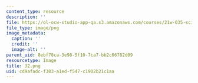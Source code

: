 ```yaml
---
content_type: resource
description: ''
file: https://ol-ocw-studio-app-qa.s3.amazonaws.com/courses/21w-035-science-writing-and-new-media-communicating-science-to-the-public-fall-2016/cd9afadcf383a1edf547c1902b21c1aa_32.png
file_type: image/png
image_metadata:
  caption: ''
  credit: ''
  image-alt: ''
parent_uid: 8ebf78ca-3e98-5f10-7ca7-bb2c66782d09
resourcetype: Image
title: 32.png
uid: cd9afadc-f383-a1ed-f547-c1902b21c1aa
---
```

